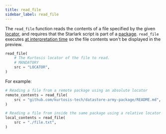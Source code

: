 ```yaml
---
title: read_file
sidebar_label: read_file
---
```


The `read_file` function reads the contents of a file specified by the given [locator][locators-reference], and requires that the Starlark script is part of a [package][packages-reference]. `read_file` executes [at interpretation time][multi-phase-runs-reference] so the file contents won't be displayed in the preview.

```python
read_file(
    # The Kurtosis locator of the file to read.
    # MANDATORY
    src = "LOCATOR",
)
```

For example:

```python
# Reading a file from a remote package using an absolute locator
remote_contents = read_file(
    src = "github.com/kurtosis-tech/datastore-army-package/README.md",
)

# Reading a file from inside the same package using a relative locator
local_contents = read_file(
    src = "./file.txt",
)
```

<!--------------- ONLY LINKS BELOW THIS POINT ---------------------->
[locators-reference]: ../concepts-reference/locators.md
[multi-phase-runs-reference]: ../concepts-reference/multi-phase-runs.md
[packages-reference]: ../concepts-reference/packages.md
